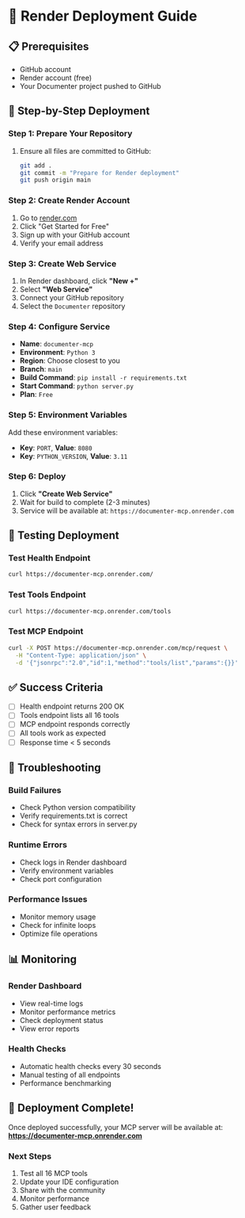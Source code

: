 # 🚀 Render Deployment Guide

## 📋 **Prerequisites**
- GitHub account
- Render account (free)
- Your Documenter project pushed to GitHub

## 🔧 **Step-by-Step Deployment**

### **Step 1: Prepare Your Repository**
1. Ensure all files are committed to GitHub:
   ```bash
   git add .
   git commit -m "Prepare for Render deployment"
   git push origin main
   ```

### **Step 2: Create Render Account**
1. Go to [render.com](https://render.com)
2. Click "Get Started for Free"
3. Sign up with your GitHub account
4. Verify your email address

### **Step 3: Create Web Service**
1. In Render dashboard, click **"New +"**
2. Select **"Web Service"**
3. Connect your GitHub repository
4. Select the `Documenter` repository

### **Step 4: Configure Service**
- **Name**: `documenter-mcp`
- **Environment**: `Python 3`
- **Region**: Choose closest to you
- **Branch**: `main`
- **Build Command**: `pip install -r requirements.txt`
- **Start Command**: `python server.py`
- **Plan**: `Free`

### **Step 5: Environment Variables**
Add these environment variables:
- **Key**: `PORT`, **Value**: `8080`
- **Key**: `PYTHON_VERSION`, **Value**: `3.11`

### **Step 6: Deploy**
1. Click **"Create Web Service"**
2. Wait for build to complete (2-3 minutes)
3. Service will be available at: `https://documenter-mcp.onrender.com`

## 🧪 **Testing Deployment**

### **Test Health Endpoint**
```bash
curl https://documenter-mcp.onrender.com/
```

### **Test Tools Endpoint**
```bash
curl https://documenter-mcp.onrender.com/tools
```

### **Test MCP Endpoint**
```bash
curl -X POST https://documenter-mcp.onrender.com/mcp/request \
  -H "Content-Type: application/json" \
  -d '{"jsonrpc":"2.0","id":1,"method":"tools/list","params":{}}'
```

## ✅ **Success Criteria**
- [ ] Health endpoint returns 200 OK
- [ ] Tools endpoint lists all 16 tools
- [ ] MCP endpoint responds correctly
- [ ] All tools work as expected
- [ ] Response time < 5 seconds

## 🔧 **Troubleshooting**

### **Build Failures**
- Check Python version compatibility
- Verify requirements.txt is correct
- Check for syntax errors in server.py

### **Runtime Errors**
- Check logs in Render dashboard
- Verify environment variables
- Check port configuration

### **Performance Issues**
- Monitor memory usage
- Check for infinite loops
- Optimize file operations

## 📊 **Monitoring**

### **Render Dashboard**
- View real-time logs
- Monitor performance metrics
- Check deployment status
- View error reports

### **Health Checks**
- Automatic health checks every 30 seconds
- Manual testing of all endpoints
- Performance benchmarking

## 🎉 **Deployment Complete!**

Once deployed successfully, your MCP server will be available at:
**https://documenter-mcp.onrender.com**

### **Next Steps**
1. Test all 16 MCP tools
2. Update your IDE configuration
3. Share with the community
4. Monitor performance
5. Gather user feedback 